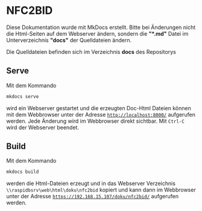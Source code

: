 # NFC2BID

Diese Dokumentation wurde mit MkDocs erstellt. Bitte bei Änderungen nicht die Html-Seiten auf dem Webserver ändern, sondern die **"*.md"** Datei im Unterverzeichnis **"docs"** der Quelldateien ändern.

Die Quelldateien befinden sich im Verzeichnis **docs** des Repositorys
## Serve
Mit dem Kommando 
```sh
mkdocs serve
```
wird ein Webserver gestartet und die erzeugten Doc-Html Dateien können mit dem Webbrowser unter der Adresse [`http://localhost:8000/`](http://localhost:8000/) aufgerufen werden. Jede Änderung wird im Webbrowser direkt sichtbar. Mit `Ctrl-C` wird der Webserver beendet.

## Build
Mit dem Kommando 
```sh
mkdocs build
```
werden die Html-Dateien erzeugt und in das Webserver Verzeichnis `\\raspidbsrv\web\html\doku\nfc2bid` kopiert und kann dann im Webbrowser unter der Adresse [`https://192.168.15.107/doku/nfc2bid/`](https://192.168.15.107/doku/nfc2bid/) aufgerufen werden.
